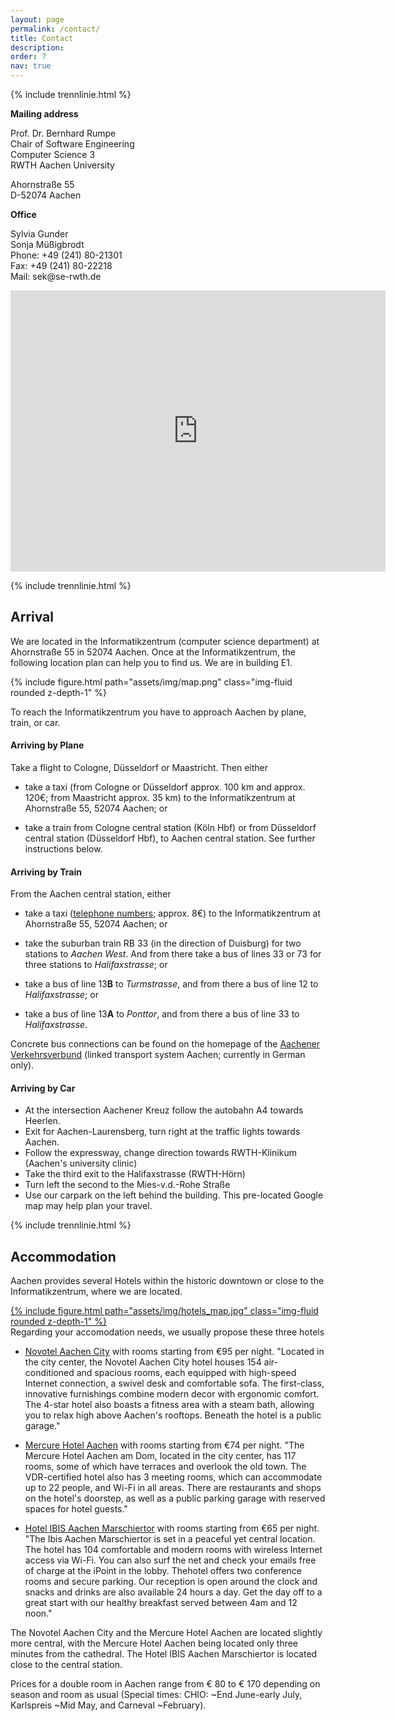 ```yaml
---
layout: page
permalink: /contact/
title: Contact
description: 
order: 7
nav: true
---
```


{% include trennlinie.html %}

<div class="row justify-content-sm-center mb-5">
    <div class="col-sm-4 mt-3 mt-md-0">
      <b>Mailing address</b>
      <p>Prof. Dr. Bernhard Rumpe<br>
        Chair of Software Engineering<br>
        Computer Science 3<br>
        RWTH Aachen University</p>
      <p>Ahornstraße 55<br>
        D-52074 Aachen</p>
      <b>Office</b>
      <p>Sylvia Gunder<br>
        Sonja Müßigbrodt<br>
        Phone: +49 (241) 80-21301<br>
        Fax: +49 (241) 80-22218<br>
        Mail: sek@se-rwth.de</p>
    </div>
    <div class="col-sm-8 mt-3 mt-md-0 embed-responsive embed-responsive-4by3">
      <iframe class="embed-responsive-item" src="https://www.google.com/maps/embed?pb=!1m18!1m12!1m3!1d2522.8434214875697!2d6.057749915743329!3d50.77847607952196!2m3!1f0!2f0!3f0!3m2!1i1024!2i768!4f13.1!3m3!1m2!1s0x47c0998f62a61a93%3A0xfef0866872763b5c!2sInformatik%20der%20RWTH%20Aachen%2C%20Ahornstra%C3%9Fe%2055%2C%2052074%20Aachen!5e0!3m2!1sde!2sde!4v1638898472489!5m2!1sde!2sde" width="600" height="450" style="border:0;" allowfullscreen="" loading="lazy"></iframe>
    </div>
</div>

{% include trennlinie.html %}

## Arrival 

We are located in the Informatikzentrum (computer science department) 
at Ahornstraße 55 in 52074 Aachen. Once at the Informatikzentrum, the 
following location plan can help you to find us. We are in building E1. 

<div class="row justify-content-sm-center">
    <div class="col-sm-8 mt-3 mt-md-0">
        {% include figure.html path="assets/img/map.png" class="img-fluid rounded z-depth-1" %}
    </div>
</div>

To reach the Informatikzentrum you have to approach Aachen by plane, train, or car. 

#### Arriving by Plane

Take a flight to Cologne, Düsseldorf or Maastricht. Then either

- take a taxi (from Cologne or Düsseldorf approx. 100 km and approx. 
120€; from Maastricht approx. 35 km) to the Informatikzentrum at 
Ahornstraße 55, 52074 Aachen; or 

- take a train from Cologne central station (Köln Hbf) or from 
Düsseldorf central station (Düsseldorf Hbf), to Aachen central station. 
See further instructions below. 

#### Arriving by Train

From the Aachen central station, either

- take a taxi ([telephone 
numbers](http://www.dasoertliche.de/Themen/Taxi/Aachen.html); approx. 
8€) to the Informatikzentrum at Ahornstraße 55, 52074 Aachen; or 

- take the suburban train RB 33 (in the direction of Duisburg) for two 
stations to *Aachen West*. And from there take a bus of lines 33 or 73 
for three stations to *Halifaxstrasse*; or 

- take a bus of line 13**B** to *Turmstrasse*, and from there a bus of 
line 12 to *Halifaxstrasse*; or 

- take a bus of line 13**A** to *Ponttor*, and from there a bus of line 
33 to *Halifaxstrasse*. 

Concrete bus connections can be found on the homepage of the [Aachener 
Verkehrsverbund](https://avv.de/) (linked transport system Aachen; 
currently in German only). 

#### Arriving by Car

- At the intersection Aachener Kreuz follow the autobahn A4 towards Heerlen.
- Exit for Aachen-Laurensberg, turn right at the traffic lights towards Aachen.
- Follow the expressway, change direction towards RWTH-Klinikum (Aachen's university clinic)
- Take the third exit to the Halifaxstrasse (RWTH-Hörn)
- Turn left the second to the Mies-v.d.-Rohe Straße
- Use our carpark on the left behind the building.
This pre-located Google map may help plan your travel.

{% include trennlinie.html %}

## Accommodation

Aachen provides several Hotels within the historic downtown or close to 
the Informatikzentrum, where we are located.
<div class="row justify-content-sm-center">
    <div class="col-sm-8 mt-3 mt-md-0">
      <a href="https://www.google.de/maps/search/hotels+aachen/@50.775849,6.079345,15z?hl=en">
        {% include figure.html path="assets/img/hotels_map.jpg" class="img-fluid rounded z-depth-1" %}
      </a>
    </div>
</div>
Regarding your accomodation needs, we usually propose these three 
hotels 

- [Novotel Aachen 
City](http://www.novotel.com/gb/hotel-3557-novotel-aachen-city/index.shtml) 
with rooms starting from €95 per night. "Located in the city center, 
the Novotel Aachen City hotel houses 154 air-conditioned and spacious 
rooms, each equipped with high-speed Internet connection, a swivel desk 
and comfortable sofa. The first-class, innovative furnishings combine 
modern decor with ergonomic comfort. The 4-star hotel also boasts a 
fitness area with a steam bath, allowing you to relax high above 
Aachen's rooftops. Beneath the hotel is a public garage." 

- [Mercure Hotel 
Aachen](http://www.mercure.com/gb/hotel-5326-mercure-hotel-aachen-am-dom/index.shtml) 
with rooms starting from €74 per night. "The Mercure Hotel Aachen am 
Dom, located in the city center, has 117 rooms, some of which have 
terraces and overlook the old town. The VDR-certified hotel also has 3 
meeting rooms, which can accommodate up to 22 people, and Wi-Fi in all 
areas. There are restaurants and shops on the hotel's doorstep, as well 
as a public parking garage with reserved spaces for hotel guests." 

- [Hotel IBIS Aachen 
Marschiertor](http://www.ibishotel.com/gb/hotel-0967-ibis-aachen-marschiertor-aix-la-chapelle/index.shtml) 
with rooms starting from €65 per night. "The Ibis Aachen Marschiertor 
is set in a peaceful yet central location. The hotel has 104 
comfortable and modern rooms with wireless Internet access via Wi-Fi. 
You can also surf the net and check your emails free of charge at the 
iPoint in the lobby. Thehotel offers two conference rooms and secure 
parking. Our reception is open around the clock and snacks and drinks 
are also available 24 hours a day. Get the day off to a great start 
with our healthy breakfast served between 4am and 12 noon." 

The Novotel Aachen City and the Mercure Hotel Aachen are located 
slightly more central, with the Mercure Hotel Aachen being located only 
three minutes from the cathedral. The Hotel IBIS Aachen Marschiertor is 
located close to the central station. 

Prices for a double room in Aachen range from € 80 to € 170 depending 
on season and room as usual (Special times: CHIO:  ~End June-early July, 
Karlspreis ~Mid May, and Carneval  ~February). 

